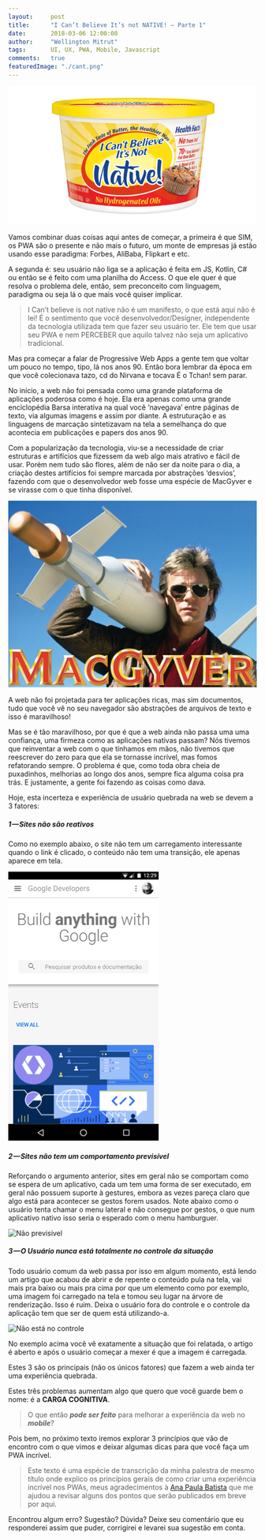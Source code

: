 ```yaml
---
layout:     post
title:      "I Can’t Believe It’s not NATIVE! — Parte 1"
date:       2018-03-06 12:00:00
author:     "Wellington Mitrut"
tags:       UI, UX, PWA, Mobile, Javascript
comments:   true
featuredImage: "./cant.png"
---
```


![I can`t believe it is not native](./cant.png)

Vamos combinar duas coisas aqui antes de começar, a primeira é que SIM, os PWA são o presente e não mais o futuro, um monte de empresas já estão usando esse paradigma: Forbes, AliBaba, Flipkart e etc.

A segunda é: seu usuário não liga se a aplicação é feita em JS, Kotlin, C# ou então se é feito com uma planilha do Access. O que ele quer é que resolva o problema dele, então, sem preconceito com linguagem, paradigma ou seja lá o que mais você quiser implicar.

> I Can’t believe is not native não é um manifesto, o que está aqui não é lei! É o sentimento que você desenvolvedor/Designer, independente da tecnologia utilizada tem que fazer seu usuário ter. Ele tem que usar seu PWA e nem PERCEBER que aquilo talvez não seja um aplicativo tradicional.

Mas pra começar a falar de Progressive Web Apps a gente tem que voltar um pouco no tempo, tipo, lá nos anos 90. Então bora lembrar da época em que você colecionava tazo, cd do Nirvana e tocava É o Tchan! sem parar.

No início, a web não foi pensada como uma grande plataforma de aplicações poderosa como é hoje. Ela era apenas como uma grande enciclopédia Barsa interativa na qual você ‘navegava’ entre páginas de texto, via algumas imagens e assim por diante. A estruturação e as linguagens de marcação sintetizavam na tela a semelhança do que acontecia em publicações e papers dos anos 90.

Com a popularização da tecnologia, viu-se a necessidade de criar estruturas e artifícios que fizessem da web algo mais atrativo e fácil de usar. Porém nem tudo são flores, além de não ser da noite para o dia, a criação destes artifícios foi sempre marcada por abstrações ‘desvios’, fazendo com que o desenvolvedor web fosse uma espécie de MacGyver e se virasse com o que tinha disponível.

![MacGyver](./mcgyver.jpeg)

A web não foi projetada para ter aplicações ricas, mas sim documentos, tudo que você vê no seu navegador são abstrações de arquivos de texto e isso é maravilhoso!

Mas se é tão maravilhoso, por que é que a web ainda não passa uma uma confiança, uma firmeza como as aplicações nativas passam?
Nós tivemos que reinventar a web com o que tínhamos em mãos, não tivemos que reescrever do zero para que ela se tornasse incrível, mas fomos refatorando sempre. O problema é que, como toda obra cheia de puxadinhos, melhorias ao longo dos anos, sempre fica alguma coisa pra trás. E justamente, a gente foi fazendo as coisas como dava.

Hoje, esta incerteza e experiência de usuário quebrada na web se devem a 3 fatores:

##### 1 — Sites não são reativos

Como no exemplo abaixo, o site não tem um carregamento interessante quando o link é clicado, o conteúdo não tem uma transição, ele apenas aparece em tela.

![Não reativo](./notreactive.gif)

##### 2 — Sites não tem um comportamento previsível

Reforçando o argumento anterior, sites em geral não se comportam como se espera de um aplicativo, cada um tem uma forma de ser executado, em geral não possuem suporte à gestures, embora as vezes pareça claro que algo está para acontecer se gestos forem usados. Note abaixo como o usuário tenta chamar o menu lateral e não consegue por gestos, o que num aplicativo nativo isso seria o esperado com o menu hamburguer.

![Não previsivel](./notprevisible)

##### 3 — O Usuário nunca está totalmente no controle da situação

Todo usuário comum da web passa por isso em algum momento, está lendo um artigo que acabou de abrir e de repente o conteúdo pula na tela, vai mais pra baixo ou mais pra cima por que um elemento como por exemplo, uma imagem foi carregado na tela e tomou seu lugar na árvore de renderização. Isso é ruim. Deixa o usuário fora do controle e o controle da aplicação tem que ser de quem está utilizando-a.

![Não está no controle](./notincontrol)

No exemplo acima você vê exatamente a situação que foi relatada, o artigo é aberto e após o usuário começar a mexer é que a imagem é carregada.

Estes 3 são os principais (não os únicos fatores) que fazem a web ainda ter uma experiência quebrada.

Estes três problemas aumentam algo que quero que você guarde bem o nome: é a **CARGA COGNITIVA**.

> O que então ***pode ser feito*** para melhorar a experiência da web no ***mobile***?

Pois bem, no próximo texto iremos explorar 3 princípios que vão de encontro com o que vimos e deixar algumas dicas para que você faça um PWA incrível.

> Este texto é uma espécie de transcrição da minha palestra de mesmo título onde explico os princípios gerais de como criar uma experiência incrível nos PWAs, meus agradecimentos à [Ana Paula Batista](https://medium.com/@anapbta) que me ajudou a revisar alguns dos pontos que serão publicados em breve por aqui.

Encontrou algum erro? Sugestão? Dúvida? Deixe seu comentário que eu responderei assim que puder, corrigirei e levarei sua sugestão em conta.